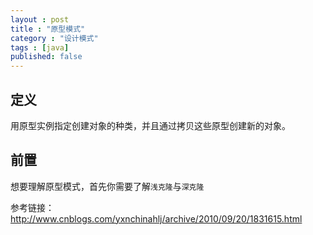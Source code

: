 ```yaml
---
layout : post
title : "原型模式"
category : "设计模式"
tags : [java]
published: false
---
```


## 定义

用原型实例指定创建对象的种类，并且通过拷贝这些原型创建新的对象。

## 前置

想要理解原型模式，首先你需要了解`浅克隆`与`深克隆`

参考链接：<http://www.cnblogs.com/yxnchinahlj/archive/2010/09/20/1831615.html>

##